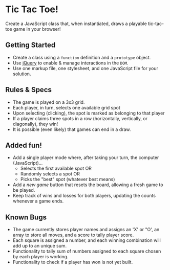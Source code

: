 # Tic Tac Toe!
Create a JavaScript class that, when instantiated, draws a playable tic-tac-toe game in your browser!

## Getting Started
- Create a class using a `function` definition and a `prototype` object.
- Use [jQuery](https://jquery.com/) to enable & manage interactions in the `DOM`.
- Use one markup file, one stylesheet, and one JavaScript file for your solution.

## Rules & Specs
- The game is played on a 3x3 grid.
- Each player, in turn, selects one available grid spot
- Upon selecting (clicking), the spot is marked as belonging to that player
- If a player claims three spots in a row (horizontally, vertically, or diagonally), they win!
- It is possible (even likely) that games can end in a draw.

## Added fun!
- Add a single player mode where, after taking your turn, the computer (JavaScript)...
    + Selects the first available spot OR
    + Randomly selects a spot OR
    + Picks the "best" spot (whatever best means)
- Add a _new game_ button that resets the board, allowing a fresh game to be played.
- Keep track of wins and losses for both players, updating the counts whenever a game ends.

## Known Bugs
- The game currently stores player names and assigns an 'X' or "O', an array to store all moves, and a score to tally player score. 
- Each square is assigned a number, and each winning combination will add up to an unique sum.
- Functionality to tally sum of numbers assigned to each square chosen by each player is working.
- Functionality to check if a player has won is not yet built.
